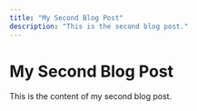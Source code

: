 ```yaml
---
title: "My Second Blog Post"
description: "This is the second blog post."
---
```


# My Second Blog Post

This is the content of my second blog post.
